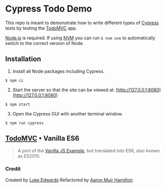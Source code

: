 # Cypress Todo Demo

This repo is meant to demonstrate how to write different types of
[Cypress](https://www.cypress.io/) tests by testing the
[TodoMVC](http://todomvc.com) app.

[Node.js](https://nodejs.org) is required. If using
[NVM](https://github.com/nvm-sh/nvm) you can run `$ nvm use` to automatically
switch to the correct version of Node.

## Installation

1. Install all Node packages including Cypress.

```shell
$ npm ci
```

2. Start the server so that the site can be viewed at: 
[http://127.0.0.1:8080](http://127.0.0.1:8080)

```shell
$ npm start
```



3. Open the Cypress GUI with another terminal window.

```shell
$ npm run cypress
```

## [TodoMVC](http://todomvc.com) • Vanilla ES6

> A port of the [Vanilla JS Example](http://todomvc.com/examples/vanillajs/),
> but translated into ES6, also known as ES2015.


### Credit

Created by [Luke Edwards](http://www.lukeed.com)
Refactored by [Aaron Muir Hamilton](https://github.com/xorgy)
